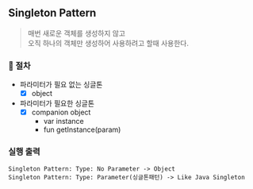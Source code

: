 ## Singleton Pattern
> 매번 새로운 객체를 생성하지 않고 <br> 
> 오직 하나의 객체만 생성하어 사용하려고 할때 사용한다.

### 📍 절차
- 파라미터가 필요 없는 싱글톤
  - [x] object 
- 파라미터가 필요한 싱글톤
  - [x] companion object 
       - var instance
       - fun getInstance(param)    
    
### 실행 출력
```
Singleton Pattern: Type: No Parameter -> Object 
Singleton Pattern: Type: Parameter(싱글톤패턴) -> Like Java Singleton
```             